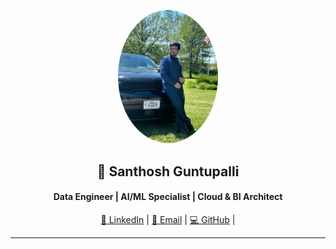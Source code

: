 <p align="center">
  <img src="assets/dp2.jpg" width="160" alt="Santhosh Guntupalli" style="border-radius: 50%;" />
</p>

<h2 align="center">🚀 Santhosh Guntupalli</h2>
<h4 align="center">Data Engineer | AI/ML Specialist | Cloud & BI Architect</h4>

<p align="center">
  <a href="https://www.linkedin.com/in/santhoshguntupalli">🔗 LinkedIn</a> |
  <a href="mailto:santhosh.guntupalli09@gmail.com">📧 Email</a> |
  <a href="https://github.com/guntupalli09">💻 GitHub</a> |
</p>

---
